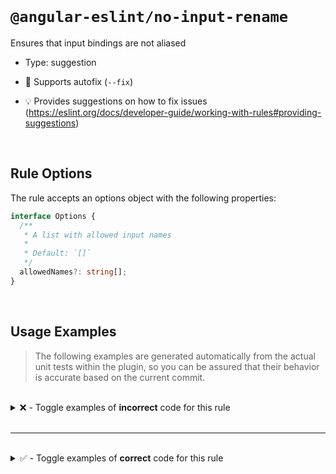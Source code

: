 <!--

  DO NOT EDIT.

  This markdown file was autogenerated using a mixture of the following files as the source of truth for its data:
  - ../../src/rules/no-input-rename.ts
  - ../../tests/rules/no-input-rename/cases.ts

  In order to update this file, it is therefore those files which need to be updated, as well as potentially the generator script:
  - ../../../../tools/scripts/generate-rule-docs.ts

-->

<br>

# `@angular-eslint/no-input-rename`

Ensures that input bindings are not aliased

- Type: suggestion
- 🔧 Supports autofix (`--fix`)

- 💡 Provides suggestions on how to fix issues (https://eslint.org/docs/developer-guide/working-with-rules#providing-suggestions)

<br>

## Rule Options

The rule accepts an options object with the following properties:

```ts
interface Options {
  /**
   * A list with allowed input names
   *
   * Default: `[]`
   */
  allowedNames?: string[];
}

```

<br>

## Usage Examples

> The following examples are generated automatically from the actual unit tests within the plugin, so you can be assured that their behavior is accurate based on the current commit.

<br>

<details>
<summary>❌ - Toggle examples of <strong>incorrect</strong> code for this rule</summary>

<br>

#### Default Config

```json
{
  "rules": {
    "@angular-eslint/no-input-rename": [
      "error"
    ]
  }
}
```

<br>

#### ❌ Invalid Code

```ts
@Component({
  inputs: ['a: b']
           ~~~~~~
})
class Test {}
```

<br>

---

<br>

#### Custom Config

```json
{
  "rules": {
    "@angular-eslint/no-input-rename": [
      "error",
      {
        "allowedNames": [
          "check",
          "test"
        ]
      }
    ]
  }
}
```

<br>

#### ❌ Invalid Code

```ts
@Directive({
  outputs: ['abort'],
  'inputs': [boundary, `test: copy`, 'check: check'],
                       ~~~~~~~~~~~~
})
class Test {}
```

<br>

---

<br>

#### Default Config

```json
{
  "rules": {
    "@angular-eslint/no-input-rename": [
      "error"
    ]
  }
}
```

<br>

#### ❌ Invalid Code

```ts
@Component({
  ['inputs']: ['orientation: orientation'],
               ~~~~~~~~~~~~~~~~~~~~~~~~~~
})
class Test {}
```

<br>

---

<br>

#### Default Config

```json
{
  "rules": {
    "@angular-eslint/no-input-rename": [
      "error"
    ]
  }
}
```

<br>

#### ❌ Invalid Code

```ts
@Directive({
  [`inputs`]: ['orientation: orientation'],
               ~~~~~~~~~~~~~~~~~~~~~~~~~~
})
class Test {}
```

<br>

---

<br>

#### Default Config

```json
{
  "rules": {
    "@angular-eslint/no-input-rename": [
      "error"
    ]
  }
}
```

<br>

#### ❌ Invalid Code

```ts
@Component()
class Test {
  @Custom() @Input(`change`) _change = getInput();
                   ~~~~~~~~
}
```

<br>

---

<br>

#### Default Config

```json
{
  "rules": {
    "@angular-eslint/no-input-rename": [
      "error"
    ]
  }
}
```

<br>

#### ❌ Invalid Code

```ts
@Directive()
class Test {
  @Input('change') change = (this.subject$ as Subject<{blur: boolean}>).pipe();
         ~~~~~~~~
}
```

<br>

---

<br>

#### Default Config

```json
{
  "rules": {
    "@angular-eslint/no-input-rename": [
      "error"
    ]
  }
}
```

<br>

#### ❌ Invalid Code

```ts
@Directive()
class Test {
  @Input({ alias: 'change' }) change = (this.subject$ as Subject<{blur: boolean}>).pipe();
                  ~~~~~~~~
}
```

<br>

---

<br>

#### Default Config

```json
{
  "rules": {
    "@angular-eslint/no-input-rename": [
      "error"
    ]
  }
}
```

<br>

#### ❌ Invalid Code

```ts
@Directive({
  selector: 'foo'
})
class Test {
  @Input('aria-invalid') ariaBusy: string;
         ~~~~~~~~~~~~~~
}
```

<br>

---

<br>

#### Default Config

```json
{
  "rules": {
    "@angular-eslint/no-input-rename": [
      "error"
    ]
  }
}
```

<br>

#### ❌ Invalid Code

```ts
@Component({
  selector: 'foo'
})
class Test {
  @Input('fooColor') colors: string;
         ~~~~~~~~~~
}
```

<br>

---

<br>

#### Default Config

```json
{
  "rules": {
    "@angular-eslint/no-input-rename": [
      "error"
    ]
  }
}
```

<br>

#### ❌ Invalid Code

```ts
@Directive({
  'selector': 'foo'
})
class Test {
  @Input('foocolor') color: string;
         ~~~~~~~~~~
}
```

<br>

---

<br>

#### Default Config

```json
{
  "rules": {
    "@angular-eslint/no-input-rename": [
      "error"
    ]
  }
}
```

<br>

#### ❌ Invalid Code

```ts
@Component({
  selector: 'click',
})
class Test {}

@Injectable()
class Test {
  @Input('click') blur = this.getInput();
         ~~~~~~~
}
```

<br>

---

<br>

#### Default Config

```json
{
  "rules": {
    "@angular-eslint/no-input-rename": [
      "error"
    ]
  }
}
```

<br>

#### ❌ Invalid Code

```ts
@Directive({
  selector: 'img[fooDirective]',
})
class Test {
  @Input('notFooDirective') foo: Foo;
         ~~~~~~~~~~~~~~~~~
}
```

</details>

<br>

---

<br>

<details>
<summary>✅ - Toggle examples of <strong>correct</strong> code for this rule</summary>

<br>

#### Default Config

```json
{
  "rules": {
    "@angular-eslint/no-input-rename": [
      "error"
    ]
  }
}
```

<br>

#### ✅ Valid Code

```ts
class Test {}
```

<br>

---

<br>

#### Default Config

```json
{
  "rules": {
    "@angular-eslint/no-input-rename": [
      "error"
    ]
  }
}
```

<br>

#### ✅ Valid Code

```ts
@Page({
  inputs: ['play', popstate, `online`, 'obsolete: obsol', 'store: storage'],
})
class Test {}
```

<br>

---

<br>

#### Default Config

```json
{
  "rules": {
    "@angular-eslint/no-input-rename": [
      "error"
    ]
  }
}
```

<br>

#### ✅ Valid Code

```ts
@Component()
class Test {
  change = new EventEmitter();
}
```

<br>

---

<br>

#### Default Config

```json
{
  "rules": {
    "@angular-eslint/no-input-rename": [
      "error"
    ]
  }
}
```

<br>

#### ✅ Valid Code

```ts
@Directive()
class Test {
  @Input() buttonChange = new EventEmitter<'change'>();
}
```

<br>

---

<br>

#### Default Config

```json
{
  "rules": {
    "@angular-eslint/no-input-rename": [
      "error"
    ]
  }
}
```

<br>

#### ✅ Valid Code

```ts
@Component({
  inputs,
})
class Test {}
```

<br>

---

<br>

#### Default Config

```json
{
  "rules": {
    "@angular-eslint/no-input-rename": [
      "error"
    ]
  }
}
```

<br>

#### ✅ Valid Code

```ts
@Directive({
  inputs: [...test],
})
class Test {}
```

<br>

---

<br>

#### Default Config

```json
{
  "rules": {
    "@angular-eslint/no-input-rename": [
      "error"
    ]
  }
}
```

<br>

#### ✅ Valid Code

```ts
@Component({
  inputs: func(),
})
class Test {}
```

<br>

---

<br>

#### Default Config

```json
{
  "rules": {
    "@angular-eslint/no-input-rename": [
      "error"
    ]
  }
}
```

<br>

#### ✅ Valid Code

```ts
@Directive({
  inputs: [func(), 'a'],
})
class Test {}
```

<br>

---

<br>

#### Default Config

```json
{
  "rules": {
    "@angular-eslint/no-input-rename": [
      "error"
    ]
  }
}
```

<br>

#### ✅ Valid Code

```ts
@Component({
  selector: 'qx-menuitem',
  hostDirectives: [{
    directive: CdkMenuItem,
    inputs: ['cdkMenuItemDisabled: disabled'],
  }]
})
class Test {}
```

<br>

---

<br>

#### Default Config

```json
{
  "rules": {
    "@angular-eslint/no-input-rename": [
      "error"
    ]
  }
}
```

<br>

#### ✅ Valid Code

```ts
@Component({
  selector: 'qx-menuitem',
  'hostDirectives': [{
    directive: CdkMenuItem,
    inputs: ['cdkMenuItemDisabled: disabled'],
  }]
})
class Test {}
```

<br>

---

<br>

#### Default Config

```json
{
  "rules": {
    "@angular-eslint/no-input-rename": [
      "error"
    ]
  }
}
```

<br>

#### ✅ Valid Code

```ts
@Component({
  selector: 'qx-menuitem',
  ['hostDirectives']: [{
    directive: CdkMenuItem,
    inputs: ['cdkMenuItemDisabled: disabled'],
  }]
})
class Test {}
```

<br>

---

<br>

#### Default Config

```json
{
  "rules": {
    "@angular-eslint/no-input-rename": [
      "error"
    ]
  }
}
```

<br>

#### ✅ Valid Code

```ts
@Component({})
class Test {
  @Input() set setter(setter: string) {}
}
```

<br>

---

<br>

#### Custom Config

```json
{
  "rules": {
    "@angular-eslint/no-input-rename": [
      "error",
      {
        "allowedNames": [
          "aria-wrong"
        ]
      }
    ]
  }
}
```

<br>

#### ✅ Valid Code

```ts
@Component({
  inputs: ['foo: aria-wrong']
})
class Test {
  @Input('aria-wrong') set setter(setter: string) {}
}
```

<br>

---

<br>

#### Default Config

```json
{
  "rules": {
    "@angular-eslint/no-input-rename": [
      "error"
    ]
  }
}
```

<br>

#### ✅ Valid Code

```ts
const change = 'change';
@Component()
class Test {
  @Input(change) touchMove: EventEmitter<{ action: 'click' | 'close' }> = new EventEmitter<{ action: 'click' | 'close' }>();
}
```

<br>

---

<br>

#### Default Config

```json
{
  "rules": {
    "@angular-eslint/no-input-rename": [
      "error"
    ]
  }
}
```

<br>

#### ✅ Valid Code

```ts
const blur = 'blur';
const click = 'click';
@Directive()
class Test {
  @Input(blur) [click]: EventEmitter<Blur>;
}
```

<br>

---

<br>

#### Default Config

```json
{
  "rules": {
    "@angular-eslint/no-input-rename": [
      "error"
    ]
  }
}
```

<br>

#### ✅ Valid Code

```ts
@Component({
  selector: 'foo[bar]'
})
class Test {
  @Input() bar: string;
}
```

<br>

---

<br>

#### Default Config

```json
{
  "rules": {
    "@angular-eslint/no-input-rename": [
      "error"
    ]
  }
}
```

<br>

#### ✅ Valid Code

```ts
@Component({
  selector: '[foo], test',
})
class Test {
  @Input('foo') label: string;
}
```

<br>

---

<br>

#### Default Config

```json
{
  "rules": {
    "@angular-eslint/no-input-rename": [
      "error"
    ]
  }
}
```

<br>

#### ✅ Valid Code

```ts
@Directive({
  selector: 'foo'
})
class Test {
  @Input('aria-label') ariaLabel: string;
}
```

<br>

---

<br>

#### Custom Config

```json
{
  "rules": {
    "@angular-eslint/no-input-rename": [
      "error",
      {
        "allowedNames": [
          "allowedName"
        ]
      }
    ]
  }
}
```

<br>

#### ✅ Valid Code

```ts
@Component({
  inputs: ['foo: allowedName']
})
class Test {
  @Input() bar: string;
}
```

<br>

---

<br>

#### Default Config

```json
{
  "rules": {
    "@angular-eslint/no-input-rename": [
      "error"
    ]
  }
}
```

<br>

#### ✅ Valid Code

```ts
@Directive({
  selector: 'foo'
})
class Test {
  @Input('fooMyColor') myColor: string;
}
```

<br>

---

<br>

#### Default Config

```json
{
  "rules": {
    "@angular-eslint/no-input-rename": [
      "error"
    ]
  }
}
```

<br>

#### ✅ Valid Code

```ts
@Directive({
  selector: 'img[fooDirective]'
})
class Test {
  @Input foo: Foo;
}
```

<br>

---

<br>

#### Default Config

```json
{
  "rules": {
    "@angular-eslint/no-input-rename": [
      "error"
    ]
  }
}
```

<br>

#### ✅ Valid Code

```ts
@Directive({
  selector: 'img[fooDirective]'
})
class Test {
  @Input('fooDirective') foo: Foo;
}
```

<br>

---

<br>

#### Default Config

```json
{
  "rules": {
    "@angular-eslint/no-input-rename": [
      "error"
    ]
  }
}
```

<br>

#### ✅ Valid Code

```ts
@Component({
  selector: 'foo'
})
class Test {
  @Input({ required: true }) name: string;
}
```

<br>

---

<br>

#### Default Config

```json
{
  "rules": {
    "@angular-eslint/no-input-rename": [
      "error"
    ]
  }
}
```

<br>

#### ✅ Valid Code

```ts
@Component({
  selector: 'foo'
})
class Test {
  @Input({ transform: (val) => val ?? '', required: true }) foo!: string;
}
```

</details>

<br>
